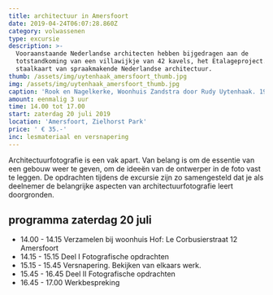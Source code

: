```yaml
---
title: architectuur in Amersfoort
date: 2019-04-24T06:07:28.860Z
category: volwassenen
type: excursie
description: >-
  Vooraanstaande Nederlandse architecten hebben bijgedragen aan de
  totstandkoming van een villawijkje van 42 kavels, het Etalageproject. Een
  staalkaart van spraakmakende Nederlandse architectuur.
thumb: /assets/img/uytenhaak_amersfoort_thumb.jpg
img: /assets/img/uytenhaak_amersfoort_thumb.jpg
caption: 'Rook en Nagelkerke, Woonhuis Zandstra door Rudy Uytenhaak. 1998'
amount: eenmalig 3 uur
time: 14.00 tot 17.00
start: zaterdag 20 juli 2019
location: 'Amersfoort, Zielhorst Park'
price: ' € 35.-'
inc: lesmateriaal en versnapering
---
```

Architectuurfotografie is een vak apart. Van belang is om de essentie van een gebouw weer te geven, om de ideeën van de ontwerper in de foto vast te leggen. De opdrachten tijdens de excursie zijn zo samengesteld dat je als deelnemer de belangrijke aspecten van architectuurfotografie leert doorgronden.

## programma zaterdag 20 juli

- 14.00 - 14.15   Verzamelen bij woonhuis Hof: Le Corbusierstraat 12  Amersfoort
- 14.15 - 15.15   Deel I Fotografische opdrachten 
- 15.15 - 15.45   Versnapering. Bekijken van elkaars werk.
- 15.45 - 16.45   Deel II Fotografische opdrachten
- 16.45 - 17.00   Werkbespreking
